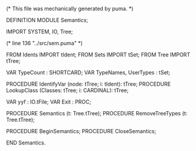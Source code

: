 
(* This file was mechanically generated by puma. *)

DEFINITION MODULE Semantics;

IMPORT SYSTEM, IO, Tree;

(* line 136 "../src/sem.puma" *)

FROM Idents     IMPORT tIdent;
FROM Sets       IMPORT tSet;
FROM Tree       IMPORT tTree;

VAR TypeCount   : SHORTCARD;
VAR TypeNames, UserTypes        : tSet;

PROCEDURE IdentifyVar   (node: tTree; i: tIdent): tTree;
PROCEDURE LookupClass   (Classes: tTree; i: CARDINAL): tTree;


VAR yyf        : IO.tFile;
VAR Exit       : PROC;

PROCEDURE Semantics (t: Tree.tTree);
PROCEDURE RemoveTreeTypes (t: Tree.tTree);

PROCEDURE BeginSemantics;
PROCEDURE CloseSemantics;

END Semantics.

